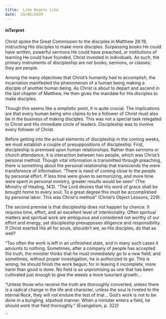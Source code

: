 ```yaml
---
title:  Like Begets Like
date:  29/06/2020
---
```


#### inTerpret

Christ spoke the Great Commission to the disciples in Matthew 28:19, instructing His disciples to make more disciples. Surpassing books He could have written, powerful sermons He could have preached, or institutions of learning He could have founded, Christ invested in individuals. As such, the primary instruments of discipleship are not books, sermons, or classes; they are people.

Among the many objectives that Christ’s humanity had to accomplish, the incarnation manifested the phenomenon of a human being making a disciple of another human being. As Christ is about to depart and ascend in the last chapter of Matthew, He then gives the mandate for His disciples to make disciples.

Though this seems like a simplistic point, it is quite crucial. The implications are that every human being who claims to be a follower of Christ must also be in the business of making disciples. This was not a special task relegated to Christ and His immediate circle of leaders. Discipleship was to involve every follower of Christ.

Before getting into the actual elements of discipleship in the coming weeks, we must establish a couple of presuppositions of discipleship. First, discipleship is premised upon human relationships. Rather than sermons or church attendance, it is interaction between two people, which was Christ’s personal method. Though vital information is transmitted through preaching, there is something about the personal relationship that transcends the mere transference of information. “There is need of coming close to the people by personal effort. If less time were given to sermonizing, and more time were spent in personal ministry, greater results would be seen” (The Ministry of Healing, 143). “The Lord desires that His word of grace shall be brought home to every soul. To a great degree this must be accomplished by personal labor. This was Christ's method” (Christ’s Object Lessons, 229).

The second premise is that discipleship does not happen by chance. It requires time, effort, and an excellent level of intentionality. Often spiritual matters and spiritual work are ambiguous and considered not worthy of our effort and energy, yet discipleship presupposes diligence and responsibility. If Christ exerted His all for souls, shouldn’t we, as His disciples, do that as well?

“Too often the work is left in an unfinished state, and in many such cases it amounts to nothing. Sometimes, after a company of people has accepted the truth, the minister thinks that he must immediately go to a new field; and sometimes, without proper investigation, he is authorized to go. This is wrong; he should finish the work begun; for in leaving it incomplete, more harm than good is done. No field is so unpromising as one that has been cultivated just enough to give the weeds a more luxuriant growth…

“Unless those who receive the truth are thoroughly converted, unless there is a radical change in the life and character, unless the soul is riveted to the eternal Rock, they will not endure the test of trial… God’s work is not to be done in a bungling, slipshod manner. When a minister enters a field, he should work that field thoroughly.” (Evangelism, p. 322)

``